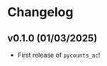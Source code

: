 # Changelog

<!--next-version-placeholder-->

## v0.1.0 (01/03/2025)

- First release of `pycounts_ac`!